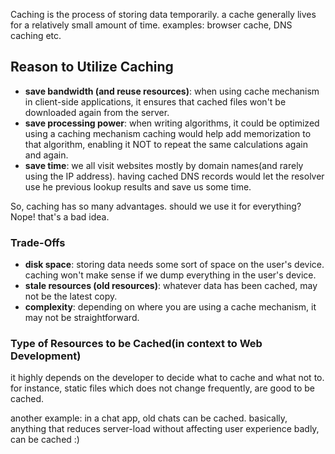 Caching is the process of storing data temporarily. a cache generally lives for a relatively small amount of time. examples: browser cache, DNS caching etc.

## Reason to Utilize Caching

*   **save bandwidth (and reuse resources)**: when using cache mechanism in client-side applications, it ensures that cached files won't be downloaded again from the server.
*   **save processing power**: when writing algorithms, it could be optimized using a caching mechanism caching would help add memorization to that algorithm, enabling it NOT to repeat the same calculations again and again.
*   **save time**: we all visit websites mostly by domain names(and rarely using the IP address). having cached DNS records would let the resolver use he previous lookup results and save us some time.

So, caching has so many advantages. should we use it for everything? Nope! that's a bad idea.

### Trade-Offs

*   **disk space**: storing data needs some sort of space on the user's device. caching won't make sense if we dump everything in the user's device.
*   **stale resources (old resources)**: whatever data has been cached, may not be the latest copy.
*   **complexity**: depending on where you are using a cache mechanism, it may not be straightforward.

### Type of Resources to be Cached(in context to Web Development)

it highly depends on the developer to decide what to cache and what not to. for instance, static files which does not change frequently, are good to be cached.

another example: in a chat app, old chats can be cached. basically, anything that reduces server-load without affecting user experience badly, can be cached :)

